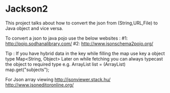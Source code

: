 # Jackson2

This project talks about how to convert the json from (String,URL,File) to Java object and vice versa.

To convert a json to java pojo use the below websites :
#1: http://pojo.sodhanalibrary.com/
#2: http://www.jsonschema2pojo.org/

Tip :
If you have hybrid data in the key while filling the map use key a object type
Map<String, Object>
Later on while fetching you can always typecast the object to required type
e.g.
ArrayList<String> list = (ArrayList<String>) map.get("subjects");

For Json array viewing
http://jsonviewer.stack.hu/
http://www.jsoneditoronline.org/